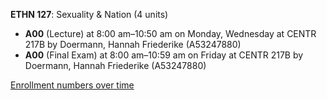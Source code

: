 **ETHN 127**: Sexuality & Nation (4 units)

- **A00** (Lecture) at 8:00 am–10:50 am on Monday, Wednesday at CENTR 217B by Doermann, Hannah Friederike (A53247880)
- **A00** (Final Exam) at 8:00 am–10:59 am on Friday at CENTR 217B by Doermann, Hannah Friederike (A53247880)

[Enrollment numbers over time](./ETHN127.tsv)
